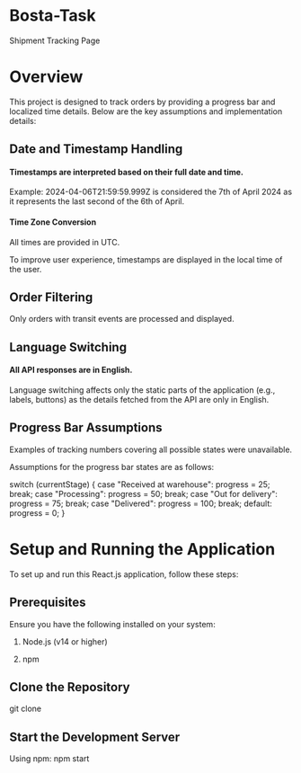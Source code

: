 # Bosta-Task
Shipment Tracking Page


# Overview

This project is designed to track orders by providing a progress bar and localized time details. Below are the key assumptions and implementation details:


## Date and Timestamp Handling

#### Timestamps are interpreted based on their full date and time.

Example: 2024-04-06T21:59:59.999Z is considered the 7th of April 2024 as it represents the last second of the 6th of April.

#### Time Zone Conversion

All times are provided in UTC.

To improve user experience, timestamps are displayed in the local time of the user.

## Order Filtering

Only orders with transit events are processed and displayed.

## Language Switching

#### All API responses are in English.

Language switching affects only the static parts of the application (e.g., labels, buttons) as the details fetched from the API are only in English.

## Progress Bar Assumptions

Examples of tracking numbers covering all possible states were unavailable.

Assumptions for the progress bar states are as follows:

switch (currentStage) {
  case "Received at warehouse":
    progress = 25;
    break;
  case "Processing":
    progress = 50;
    break;
  case "Out for delivery":
    progress = 75;
    break;
  case "Delivered":
    progress = 100;
    break;
  default:
    progress = 0;
}
# Setup and Running the Application

To set up and run this React.js application, follow these steps:

## Prerequisites

Ensure you have the following installed on your system:

1. Node.js (v14 or higher)

2. npm 

## Clone the Repository

git clone <repo url>

## Start the Development Server

Using npm: npm start


